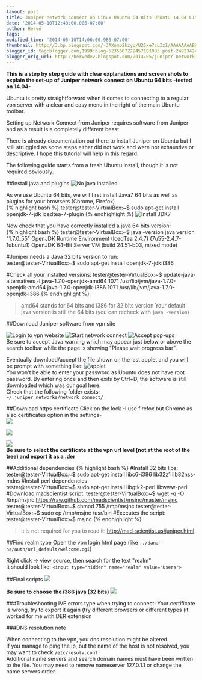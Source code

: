 ```yaml
---
layout: post
title: Juniper network connect on Linux Ubuntu 64 Bits Ubuntu 14.04 LTS Trusty Tahr
date: '2014-05-10T12:43:00.006-07:00'
author: Hervé
tags: 
modified_time: '2014-05-10T14:06:00.985-07:00'
thumbnail: http://3.bp.blogspot.com/-JAXomb2kzyU/U25xe7cLIzI/AAAAAAAABRQ/kSgA3tLD4_s/s72-c/java_version.jpg
blogger_id: tag:blogger.com,1999:blog-5235607229457101085.post-2492342434141378669
blogger_orig_url: http://hervedev.blogspot.com/2014/05/juniper-network-connect-on-linux-ubuntu.html
---
```

**This is a step by step guide with clear explanations and screen shots to explain the set-up of Juniper network connect on Ubuntu 64 bits -tested on 14.04-**

Ubuntu is pretty straightforward when it comes to connecting to a regular vpn server with a clear and easy menu in the right of the main Ubuntu toolbar.

Setting up Network Connect from Juniper requires software from Juniper and as a result is a completely different beast.

There is already documentation out there to install Juniper on Ubuntu but I still struggled as some steps either did not work and were not exhaustive or descriptive. I hope this tutorial will help in this regard.

The following guide starts from a fresh Ubuntu install, though it is not required obviously.

##Install java and plugins
![No java installed](http://3.bp.blogspot.com/-JAXomb2kzyU/U25xe7cLIzI/AAAAAAAABRQ/kSgA3tLD4_s/s1600/java_version.jpg)

As we use Ubuntu 64 bits, we will first install Java7 64 bits as well as plugins for your browsers (Chrome, Firefox)  
{% highlight bash %}
tester@tester-VirtualBox:~$ sudo apt-get install openjdk-7-jdk icedtea-7-plugin
{% endhighlight %}
![Install JDK7](http://3.bp.blogspot.com/-42Ll58AVG2w/U25yrG5nrbI/AAAAAAAABRc/3VPT1z83Cak/s1600/install_java.jpg)

Now check that you have correctly installed a java 64 bits version:  
{% highlight bash %}
tester@tester-VirtualBox:~$ java -version
java version "1.7.0_55"
OpenJDK Runtime Environment (IcedTea 2.4.7) (7u55-2.4.7-1ubuntu1)
OpenJDK 64-Bit Server VM (build 24.51-b03, mixed mode)

#Juniper needs a Java 32 bits version to run:  
tester@tester-VirtualBox:~$ sudo apt-get install openjdk-7-jdk:i386

#Check all your installed versions: 
tester@tester-VirtualBox:~$ update-java-alternatives -l 
java-1.7.0-openjdk-amd64 1071 /usr/lib/jvm/java-1.7.0-openjdk-amd64
java-1.7.0-openjdk-i386 1071 /usr/lib/jvm/java-1.7.0-openjdk-i386
{% endhighlight %}
>amd64 stands for 64 bits and i386 for 32 bits version Your default java version is still the 64 bits (you can recheck with `java -version`) 

##Download Juniper software from vpn site

![Login to vpn website](http://2.bp.blogspot.com/-l9BctEhj5ek/U252qv2v5CI/AAAAAAAABRo/Wsf89F9fVjc/s1600/vpn_home.jpg)
![Start network connect](http://1.bp.blogspot.com/-VIO63E_TYyk/U253R_iNcGI/AAAAAAAABRw/MnzfxeU5DHU/s1600/start_network_connect.jpg)
![Accept pop-ups](http://3.bp.blogspot.com/-OFqky7-sx3k/U254DZY0U2I/AAAAAAAABR8/Ptao0s890BE/s1600/warning.jpg)  
Be sure to accept Java warning which may appear just below or above the search toolbar while the page is showing "Please wait progress bar".  

Eventually  download/accept the file shown on the last applet and you will be prompt with something like:
![applet](http://4.bp.blogspot.com/-WF8kKzmdWH4/U255QLN6PTI/AAAAAAAABSI/tvWaEPqTXVg/s1600/please_wait.jpg)  
You won't be able to enter your password as Ubuntu does not have root password. By entering once and then exits by Ctrl+D, the software is still downloaded which was our goal here.  
Check that the following folder exists: `~/.juniper_networks/network_connect/`

##Download https certificate
Click on the lock -I use firefox but Chrome as also certificates option in the settings-  
![](http://4.bp.blogspot.com/-Esc4HYJoNKg/U2567c8VWuI/AAAAAAAABSU/AAIy71mb6DQ/s1600/https_lock.jpg)

![](http://2.bp.blogspot.com/-Xdbb4Sp39go/U258OaTwfYI/AAAAAAAABSo/SUgJVB7g9tU/s1600/certificate0.jpg)

![](http://1.bp.blogspot.com/-S0QZeX6Lhqw/U258Nq8vcuI/AAAAAAAABSg/U5Uwrxib7UA/s1600/certificate1.jpg)  
**Be sure to select the certificate at the vpn url level (not at the root of the tree) and export it as a .der**

##Additional dependencies
{% highlight bash %}
#Install 32 bits libs:  
tester@tester-VirtualBox:~$ sudo apt-get install libc6-i386 lib32z1 lib32nss-mdns
#Install perl dependencies   
tester@tester-VirtualBox:~$ sudo apt-get install libgtk2-perl libwww-perl
#Download madscientist script:
tester@tester-VirtualBox:~$ wget -q -O /tmp/msjnc https://raw.github.com/madscientist/msjnc/master/msjnc 
tester@tester-VirtualBox:~$ chmod 755 /tmp/msjnc
tester@tester-VirtualBox:~$ sudo cp /tmp/msjnc /usr/bin
#Executes the script:
tester@tester-VirtualBox:~$ msjnc
{% endhighlight %}
>it is not required for you to read it: http://mad-scientist.us/juniper.html

##Find realm type
Open the vpn login html page (like `../dana-na/auth/url_default/welcome.cgi`)

Right click -> view source, then search for the text "realm"  
It should look like: 
`<input type="hidden" name="realm" value="Users">`
 
##Final scripts
![](http://3.bp.blogspot.com/-ydJxC6ttxFw/U26AB-4FbvI/AAAAAAAABTA/cBKidX7oqgw/s1600/start_script.jpg)

 **Be sure to choose the i386 java (32 bits)**
 ![](http://3.bp.blogspot.com/-3AZv61-CULA/U26ACmRUUtI/AAAAAAAABTI/KPRN-n_gO6U/s1600/start_ui.jpg)
 
###Troubleshooting
IVE errors type when trying to connect: Your certificate is wrong, try to export it again (try different browsers or different types (it worked for me with DER extension

###DNS resolution note

When connecting to the vpn, you dns resolution might be altered.  
If you manage to ping the ip, but the name of the host is not resolved, you may want to check `/etc/resolv.conf`   
Additional name servers and search domain names must have been written to the file. You may need to remove nameserver 127.0.1.1 or change the name servers order.  